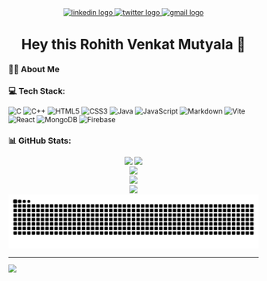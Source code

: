 

<div align="center">
  <a href="https://www.linkedin.com/in/rohith-venkat-mutyala-575421366/" target="_blank">
    <img src="https://img.shields.io/static/v1?message=LinkedIn&logo=linkedin&label=&color=0077B5&logoColor=white&labelColor=&style=for-the-badge" height="25" alt="linkedin logo" />
  </a>
  <a href="https://twitter.com/yourhandle" target="_blank">
    <img src="https://img.shields.io/static/v1?message=Twitter&logo=twitter&label=&color=1DA1F2&logoColor=white&labelColor=&style=for-the-badge" height="25" alt="twitter logo" />
  </a>
  <a href="mailto:rohithvenkatmutyala@gmail.com">
    <img src="https://img.shields.io/static/v1?message=Gmail&logo=gmail&label=&color=D14836&logoColor=white&labelColor=&style=for-the-badge" height="25" alt="gmail logo" />
  </a>
</div>

<h1 align="center">Hey this Rohith Venkat Mutyala 👋</h1>

<h3 align="left">👩‍💻 About Me</h3>

<!--<p align="left">I'm a Developer from India<br><br>- 🔭 I'm working as Full Stack Developer<br>- 📚 I'm currently learning Machine Learning<br>- ⚡ In my free time I code and explore new technologies</p>-->

<h3 align="left">💻 Tech Stack:</h3>

![C](https://img.shields.io/badge/c-%2300599C.svg?style=for-the-badge&logo=c&logoColor=white)
![C++](https://img.shields.io/badge/c++-%2300599C.svg?style=for-the-badge&logo=c%2B%2B&logoColor=white)
![HTML5](https://img.shields.io/badge/html5-%23E34F26.svg?style=for-the-badge&logo=html5&logoColor=white)
![CSS3](https://img.shields.io/badge/css3-%231572B6.svg?style=for-the-badge&logo=css3&logoColor=white)
![Java](https://img.shields.io/badge/java-%23ED8B00.svg?style=for-the-badge&logo=openjdk&logoColor=white)
![JavaScript](https://img.shields.io/badge/javascript-%23323330.svg?style=for-the-badge&logo=javascript&logoColor=%23F7DF1E)
![Markdown](https://img.shields.io/badge/markdown-%23000000.svg?style=for-the-badge&logo=markdown&logoColor=white)
![Vite](https://img.shields.io/badge/vite-%23646CFF.svg?style=for-the-badge&logo=vite&logoColor=white)
![React](https://img.shields.io/badge/react-%2320232a.svg?style=for-the-badge&logo=react&logoColor=%2361DAFB)
![MongoDB](https://img.shields.io/badge/MongoDB-%234ea94b.svg?style=for-the-badge&logo=mongodb&logoColor=white)
![Firebase](https://img.shields.io/badge/firebase-%23039BE5.svg?style=for-the-badge&logo=firebase)
<!--![TypeScript](https://img.shields.io/badge/typescript-%23007ACC.svg?style=for-the-badge&logo=typescript&logoColor=white)-->
<!--![Python](https://img.shields.io/badge/python-3670A0?style=for-the-badge&logo=python&logoColor=ffdd54)-->
<!-- ![AWS](https://img.shields.io/badge/AWS-%23FF9900.svg?style=for-the-badge&logo=amazon-aws&logoColor=white) -->
<!--![Azure](https://img.shields.io/badge/azure-%230072C6.svg?style=for-the-badge&logo=microsoftazure&logoColor=white)-->
<!--![Vue.js](https://img.shields.io/badge/vuejs-%2335495e.svg?style=for-the-badge&logo=vuedotjs&logoColor=%234FC08D)-->

<!--![Web3.js](https://img.shields.io/badge/web3.js-F16822?style=for-the-badge&logo=web3.js&logoColor=white)-->
<!--![Keras](https://img.shields.io/badge/Keras-%23D00000.svg?style=for-the-badge&logo=Keras&logoColor=white)-->
<!--![NumPy](https://img.shields.io/badge/numpy-%23013243.svg?style=for-the-badge&logo=numpy&logoColor=white)-->
<!--![Pandas](https://img.shields.io/badge/pandas-%23150458.svg?style=for-the-badge&logo=pandas&logoColor=white)-->
<!--![PyTorch](https://img.shields.io/badge/PyTorch-%23EE4C2C.svg?style=for-the-badge&logo=PyTorch&logoColor=white)-->
<!--![scikit-learn](https://img.shields.io/badge/scikit--learn-%23F7931E.svg?style=for-the-badge&logo=scikit-learn&logoColor=white)-->
<!--![TensorFlow](https://img.shields.io/badge/TensorFlow-%23FF6F00.svg?style=for-the-badge&logo=TensorFlow&logoColor=white)-->

<!--![MySQL](https://img.shields.io/badge/mysql-%2300000f.svg?style=for-the-badge&logo=mysql&logoColor=white)-->
<!--![Postgres](https://img.shields.io/badge/postgres-%23316192.svg?style=for-the-badge&logo=postgresql&logoColor=white)-->


<h3 align="left">📊 GitHub Stats:</h3>

<div align="center">
  <img src="https://github-readme-stats.vercel.app/api?username=RohitVenkatMutyala&show_icons=true&theme=dark&hide_border=false&count_private=true" height="165" />
  <img src="https://github-readme-stats.vercel.app/api/top-langs/?username=RohitVenkatMutyala&theme=dark&hide_border=false&layout=compact" height="165" />
</div>

<div align="center">
  <img src="https://github-readme-streak-stats.herokuapp.com/?user=RohitVenkatMutyala&theme=dark&hide_border=false" />
</div>

<div align="center">
  <img src="https://github-readme-activity-graph.vercel.app/graph?username=RohitVenkatMutyala&theme=github-compact" />
</div>

<div align="center">
  <img src="https://github-profile-trophy.vercel.app/?username=RohitVenkatMutyala&theme=radical&no-frame=false&no-bg=true&margin-w=4" />
</div>

<div align="center">
  <img src="https://github.com/RohitVenkatMutyala/RohitVenkatMutyala/blob/output/github-snake-dark.svg" alt="Snake animation" />
</div>

---
[![](https://visitcount.itsvg.in/api?id=RohitVenkatMutyala&icon=0&color=0)](https://visitcount.itsvg.in)

